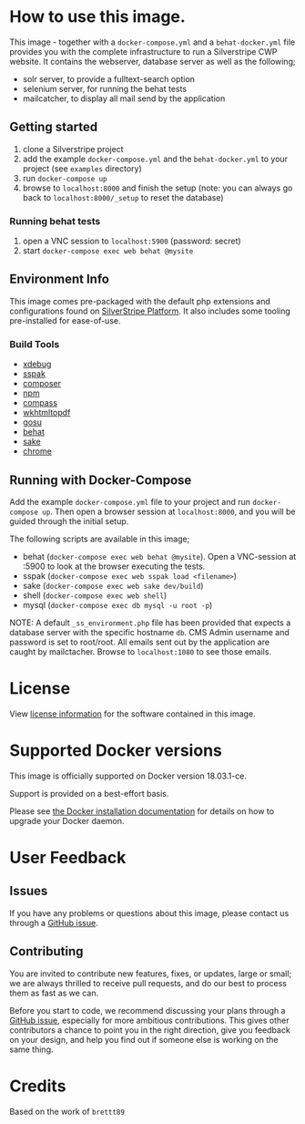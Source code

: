 # How to use this image.

This image - together with a `docker-compose.yml` and a `behat-docker.yml` file provides you with the complete infrastructure to run a Silverstripe CWP website. It contains the webserver, database server as well as 
the following;
- solr server, to provide a fulltext-search option
- selenium server, for running the behat tests
- mailcatcher, to display all mail send by the application

## Getting started

1. clone a Silverstripe project
2. add the example `docker-compose.yml` and the `behat-docker.yml` to your project (see `examples` directory)
3. run `docker-compose up`
4. browse to `localhost:8000` and finish the setup (note: you can always go back to `localhost:8000/_setup` to reset the database)

### Running behat tests

1. open a VNC session to `localhost:5900` (password: secret)
2. start `docker-compose exec web behat @mysite`


## Environment Info

This image comes pre-packaged with the default php extensions and configurations found on [SilverStripe Platform](https://platform.silverstripe.com). It also includes some tooling pre-installed for ease-of-use.

### Build Tools

- [xdebug](https://xdebug.org/)
- [sspak](https://github.com/silverstripe/sspak)
- [composer](https://getcomposer.org/)
- [npm](https://www.npmjs.com/)
- [compass](http://compass-style.org/)
- [wkhtmltopdf](https://wkhtmltopdf.org/)
- [gosu](https://github.com/tianon/gosu)
- [behat](http://behat.org/)
- [sake](https://docs.silverstripe.org/en/4/developer_guides/cli/)
- [chrome](https://github.com/SeleniumHQ/docker-selenium)

## Running with Docker-Compose

Add the example `docker-compose.yml` file to your project and run `docker-compose up`. Then open a browser session at  `localhost:8000`, and you will be guided through the initial setup.

The following scripts are available in this image;
- behat (`docker-compose exec web behat @mysite`). Open a VNC-session at :5900 to look at the browser executing the tests.
- sspak (`docker-compose exec web sspak load <filename>`)
- sake (`docker-compose exec web sake dev/build`)
- shell (`docker-compose exec web shell`)
- mysql (`docker-compose exec db mysql -u root -p`)

NOTE: A default `_ss_environment.php` file has been provided that expects a database server with the specific hostname `db`. CMS Admin username and password is set to root/root. All emails sent out by the application are caught by mailctacher. Browse to `localhost:1080` to see those emails.

# License

View [license information](http://php.net/license/) for the software contained in this image.

# Supported Docker versions

This image is officially supported on Docker version 18.03.1-ce.

Support is provided on a best-effort basis.

Please see [the Docker installation documentation](https://docs.docker.com/installation/) for details on how to upgrade your Docker daemon.

# User Feedback

## Issues

If you have any problems or questions about this image, please contact us through a [GitHub issue](https://github.com/govtnz/silverstripe-php/issues). 

## Contributing

You are invited to contribute new features, fixes, or updates, large or small; we are always thrilled to receive pull requests, and do our best to process them as fast as we can.

Before you start to code, we recommend discussing your plans through a [GitHub issue](https://github.com/govtnz/silverstripe-php/issues), especially for more ambitious contributions. This gives other contributors a chance to point you in the right direction, give you feedback on your design, and help you find out if someone else is working on the same thing.

# Credits
Based on the work of `brettt89`
